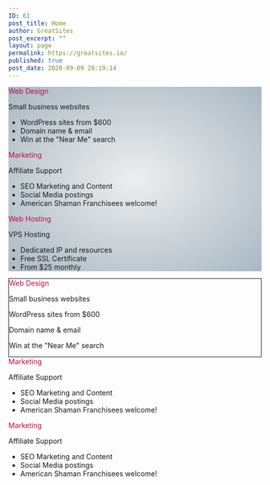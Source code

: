 ```yaml
---
ID: 61
post_title: Home
author: GreatSites
post_excerpt: ""
layout: page
permalink: https://greatsites.io/
published: true
post_date: 2020-09-09 20:19:14
---
```

<!-- wp:paragraph -->
<p></p>
<!-- /wp:paragraph -->

<!-- wp:group {"align":"wide"} -->
<div class="wp-block-group alignwide"><div class="wp-block-group__inner-container"><!-- wp:columns {"align":"wide","className":"home-block","textColor":"black","style":{"color":{"gradient":"radial-gradient(rgb(238,238,238) 0%,rgb(169,184,195) 100%)"}}} -->
<div class="wp-block-columns alignwide home-block has-black-color has-text-color has-background" style="background:radial-gradient(rgb(238,238,238) 0%,rgb(169,184,195) 100%)"><!-- wp:column {"verticalAlignment":"top","className":"home-block"} -->
<div class="wp-block-column is-vertically-aligned-top home-block"><!-- wp:buttons {"align":"center"} -->
<div class="wp-block-buttons aligncenter"><!-- wp:button {"borderRadius":50,"style":{"color":{"text":"#ba0c49"}},"className":"is-style-outline"} -->
<div class="wp-block-button is-style-outline"><a class="wp-block-button__link has-text-color" style="border-radius:50px;color:#ba0c49">Web Design</a></div>
<!-- /wp:button --></div>
<!-- /wp:buttons -->

<!-- wp:paragraph {"align":"center"} -->
<p class="has-text-align-center">Small business websites</p>
<!-- /wp:paragraph -->

<!-- wp:list -->
<ul><li>WordPress sites from $600</li><li>Domain name &amp; email</li><li>Win at the "Near Me" search</li></ul>
<!-- /wp:list -->

<!-- wp:paragraph -->
<p></p>
<!-- /wp:paragraph --></div>
<!-- /wp:column -->

<!-- wp:column {"verticalAlignment":"top","className":"home-block"} -->
<div class="wp-block-column is-vertically-aligned-top home-block"><!-- wp:buttons {"align":"center"} -->
<div class="wp-block-buttons aligncenter"><!-- wp:button {"borderRadius":50,"style":{"color":{"text":"#ba0c49"}},"className":"is-style-outline"} -->
<div class="wp-block-button is-style-outline"><a class="wp-block-button__link has-text-color" style="border-radius:50px;color:#ba0c49">Marketing</a></div>
<!-- /wp:button --></div>
<!-- /wp:buttons -->

<!-- wp:paragraph {"align":"center"} -->
<p class="has-text-align-center">Affiliate Support</p>
<!-- /wp:paragraph -->

<!-- wp:list -->
<ul><li>SEO Marketing and Content</li><li>Social Media postings</li><li>American Shaman Franchisees welcome!</li></ul>
<!-- /wp:list --></div>
<!-- /wp:column -->

<!-- wp:column {"verticalAlignment":"top","className":"home-block"} -->
<div class="wp-block-column is-vertically-aligned-top home-block"><!-- wp:buttons {"align":"center"} -->
<div class="wp-block-buttons aligncenter"><!-- wp:button {"borderRadius":50,"style":{"color":{"text":"#ba0c49"}},"className":"is-style-outline"} -->
<div class="wp-block-button is-style-outline"><a class="wp-block-button__link has-text-color" style="border-radius:50px;color:#ba0c49">Web Hosting</a></div>
<!-- /wp:button --></div>
<!-- /wp:buttons -->

<!-- wp:paragraph {"align":"center"} -->
<p class="has-text-align-center">VPS Hosting</p>
<!-- /wp:paragraph -->

<!-- wp:list -->
<ul><li>Dedicated IP and resources</li><li>Free SSL Certificate</li><li>From $25 monthly</li></ul>
<!-- /wp:list --></div>
<!-- /wp:column --></div>
<!-- /wp:columns -->

<!-- wp:paragraph -->
<p></p>
<!-- /wp:paragraph --></div></div>
<!-- /wp:group -->

<!-- wp:advgb/columns {"columns":3,"columnsLayout":"13-13-13","gutter":10,"vAlign":"full","colId":"advgb-cols-27593691-70ca-4bd7-90dd-d04247c16b75","changed":true,"align":"full"} -->
<div class="wp-block-advgb-columns alignfull advgb-columns-wrapper" id="advgb-cols-27593691-70ca-4bd7-90dd-d04247c16b75"><div class="advgb-columns-container"><div class="advgb-columns advgb-columns-row advgb-is-mobile columns-valign-full advgb-columns-3 layout-13-13-13 mbl-layout-stacked gutter-10 vgutter-10"><!-- wp:advgb/column {"width":0,"columnClasses":"advgb-is-one-third-tablet advgb-is-full-mobile","colId":"advgb-col-fed5860d-7764-4960-aba6-d3d9ea7f741a","borderStyle":"solid","changed":true} -->
<div class="wp-block-advgb-column advgb-column advgb-is-one-third-tablet advgb-is-full-mobile" id="advgb-col-fed5860d-7764-4960-aba6-d3d9ea7f741a"><div class="advgb-column-inner" style="border-style:solid;border-width:1px"><!-- wp:cover {"overlayColor":"cyan-bluish-gray","className":"home-block"} -->
<div class="wp-block-cover has-cyan-bluish-gray-background-color has-background-dim home-block"><div class="wp-block-cover__inner-container"><!-- wp:buttons {"align":"center"} -->
<div class="wp-block-buttons aligncenter"><!-- wp:button {"borderRadius":50,"style":{"color":{"text":"#ba0c49"}},"className":"is-style-outline"} -->
<div class="wp-block-button is-style-outline"><a class="wp-block-button__link has-text-color" style="border-radius:50px;color:#ba0c49">Web Design</a></div>
<!-- /wp:button --></div>
<!-- /wp:buttons -->

<!-- wp:paragraph {"align":"center"} -->
<p class="has-text-align-center">Small business websites</p>
<!-- /wp:paragraph -->

<!-- wp:paragraph -->
<p>WordPress sites from $600</p>
<!-- /wp:paragraph -->

<!-- wp:paragraph -->
<p>Domain name &amp; email</p>
<!-- /wp:paragraph -->

<!-- wp:paragraph -->
<p>Win at the "Near Me" search</p>
<!-- /wp:paragraph --></div></div>
<!-- /wp:cover --></div></div>
<!-- /wp:advgb/column -->

<!-- wp:advgb/column {"width":0,"columnClasses":"advgb-is-one-third-tablet advgb-is-full-mobile","colId":"advgb-col-53c30a83-b2a2-49e2-9e9a-5b84060720d2","changed":true} -->
<div class="wp-block-advgb-column advgb-column advgb-is-one-third-tablet advgb-is-full-mobile" id="advgb-col-53c30a83-b2a2-49e2-9e9a-5b84060720d2"><div class="advgb-column-inner" style="border-style:none;border-width:1px"><!-- wp:cover {"overlayColor":"cyan-bluish-gray"} -->
<div class="wp-block-cover has-cyan-bluish-gray-background-color has-background-dim"><div class="wp-block-cover__inner-container"><!-- wp:buttons {"align":"center"} -->
<div class="wp-block-buttons aligncenter"><!-- wp:button {"borderRadius":50,"style":{"color":{"text":"#ba0c49"}},"className":"is-style-outline"} -->
<div class="wp-block-button is-style-outline"><a class="wp-block-button__link has-text-color" style="border-radius:50px;color:#ba0c49">Marketing</a></div>
<!-- /wp:button --></div>
<!-- /wp:buttons -->

<!-- wp:paragraph {"align":"center"} -->
<p class="has-text-align-center">Affiliate Support</p>
<!-- /wp:paragraph -->

<!-- wp:list -->
<ul><li>SEO Marketing and Content</li><li>Social Media postings</li><li>American Shaman Franchisees welcome!</li></ul>
<!-- /wp:list --></div></div>
<!-- /wp:cover --></div></div>
<!-- /wp:advgb/column -->

<!-- wp:advgb/column {"width":0,"columnClasses":"advgb-is-one-third-tablet advgb-is-full-mobile","colId":"advgb-col-b67dd45a-78f4-4e97-841f-ec9f83979b9e","changed":true} -->
<div class="wp-block-advgb-column advgb-column advgb-is-one-third-tablet advgb-is-full-mobile" id="advgb-col-b67dd45a-78f4-4e97-841f-ec9f83979b9e"><div class="advgb-column-inner" style="border-style:none;border-width:1px"><!-- wp:cover {"overlayColor":"cyan-bluish-gray"} -->
<div class="wp-block-cover has-cyan-bluish-gray-background-color has-background-dim"><div class="wp-block-cover__inner-container"><!-- wp:buttons {"align":"center"} -->
<div class="wp-block-buttons aligncenter"><!-- wp:button {"borderRadius":50,"style":{"color":{"text":"#ba0c49"}},"className":"is-style-outline"} -->
<div class="wp-block-button is-style-outline"><a class="wp-block-button__link has-text-color" style="border-radius:50px;color:#ba0c49">Marketing</a></div>
<!-- /wp:button --></div>
<!-- /wp:buttons -->

<!-- wp:paragraph {"align":"center"} -->
<p class="has-text-align-center">Affiliate Support</p>
<!-- /wp:paragraph -->

<!-- wp:list -->
<ul><li>SEO Marketing and Content</li><li>Social Media postings</li><li>American Shaman Franchisees welcome!</li></ul>
<!-- /wp:list --></div></div>
<!-- /wp:cover --></div></div>
<!-- /wp:advgb/column --></div></div></div>
<!-- /wp:advgb/columns -->

<!-- wp:paragraph -->
<p></p>
<!-- /wp:paragraph -->